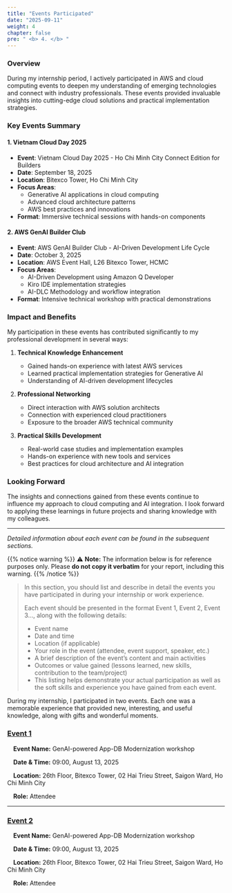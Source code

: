 ```yaml
---
title: "Events Participated"
date: "2025-09-11"
weight: 4
chapter: false
pre: " <b> 4. </b> "
---
```


### Overview

During my internship period, I actively participated in AWS and cloud computing events to deepen my understanding of emerging technologies and connect with industry professionals. These events provided invaluable insights into cutting-edge cloud solutions and practical implementation strategies.

### Key Events Summary

#### 1. Vietnam Cloud Day 2025
- **Event**: Vietnam Cloud Day 2025 - Ho Chi Minh City Connect Edition for Builders
- **Date**: September 18, 2025
- **Location**: Bitexco Tower, Ho Chi Minh City
- **Focus Areas**: 
  - Generative AI applications in cloud computing
  - Advanced cloud architecture patterns
  - AWS best practices and innovations
- **Format**: Immersive technical sessions with hands-on components

#### 2. AWS GenAI Builder Club
- **Event**: AWS GenAI Builder Club - AI-Driven Development Life Cycle
- **Date**: October 3, 2025
- **Location**: AWS Event Hall, L26 Bitexco Tower, HCMC
- **Focus Areas**:
  - AI-Driven Development using Amazon Q Developer
  - Kiro IDE implementation strategies
  - AI-DLC Methodology and workflow integration
- **Format**: Intensive technical workshop with practical demonstrations

### Impact and Benefits

My participation in these events has contributed significantly to my professional development in several ways:

1. **Technical Knowledge Enhancement**
   - Gained hands-on experience with latest AWS services
   - Learned practical implementation strategies for Generative AI
   - Understanding of AI-driven development lifecycles

2. **Professional Networking**
   - Direct interaction with AWS solution architects
   - Connection with experienced cloud practitioners
   - Exposure to the broader AWS technical community

3. **Practical Skills Development**
   - Real-world case studies and implementation examples
   - Hands-on experience with new tools and services
   - Best practices for cloud architecture and AI integration

### Looking Forward

The insights and connections gained from these events continue to influence my approach to cloud computing and AI integration. I look forward to applying these learnings in future projects and sharing knowledge with my colleagues.

---

_Detailed information about each event can be found in the subsequent sections._

{{% notice warning %}}
⚠️ **Note:** The information below is for reference purposes only. Please **do not copy it verbatim** for your report, including this warning.
{{% /notice %}}

> In this section, you should list and describe in detail the events you have participated in during your internship or work experience.  
> 
> Each event should be presented in the format Event 1, Event 2, Event 3…, along with the following details:
> * Event name
> * Date and time
> * Location (if applicable)
> * Your role in the event (attendee, event support, speaker, etc.)
> * A brief description of the event’s content and main activities
> * Outcomes or value gained (lessons learned, new skills, contribution to the team/project)
> * This listing helps demonstrate your actual participation as well as the soft skills and experience you have gained from each event.

During my internship, I participated in two events. Each one was a memorable experience that provided new, interesting, and useful knowledge, along with gifts and wonderful moments.

### [Event 1](4.1-Event1/)  
&emsp;**Event Name:** GenAI-powered App-DB Modernization workshop  

&emsp;**Date & Time:** 09:00, August 13, 2025  

&emsp;**Location:** 26th Floor, Bitexco Tower, 02 Hai Trieu Street, Saigon Ward, Ho Chi Minh City  

&emsp;**Role:** Attendee  

---

### [Event 2](4.2-Event2/)  
&emsp;**Event Name:** GenAI-powered App-DB Modernization workshop  

&emsp;**Date & Time:** 09:00, August 13, 2025  

&emsp;**Location:** 26th Floor, Bitexco Tower, 02 Hai Trieu Street, Saigon Ward, Ho Chi Minh City  

&emsp;**Role:** Attendee  
